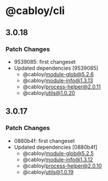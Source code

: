 # @cabloy/cli

## 3.0.18

### Patch Changes

- 9539085: first changeset
- Updated dependencies [9539085]
  - @cabloy/module-glob@5.2.6
  - @cabloy/module-info@1.3.13
  - @cabloy/process-helper@2.0.11
  - @cabloy/utils@1.0.20

## 3.0.17

### Patch Changes

- 0880b4f: first changeset
- Updated dependencies [0880b4f]
  - @cabloy/module-glob@5.2.5
  - @cabloy/module-info@1.3.12
  - @cabloy/process-helper@2.0.10
  - @cabloy/utils@1.0.19
